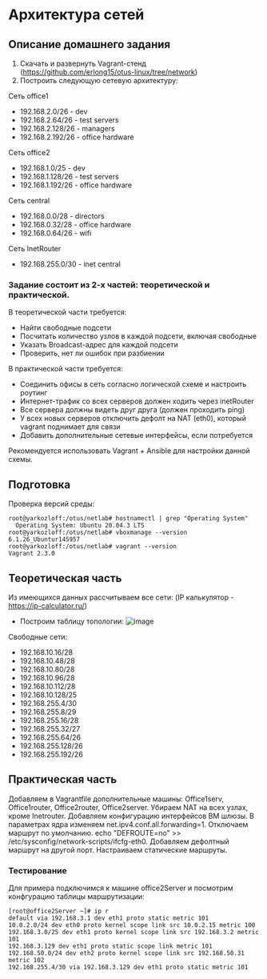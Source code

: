 # Архитектура сетей
## Описание домашнего задания
1. Скачать и развернуть Vagrant-стенд
(https://github.com/erlong15/otus-linux/tree/network)
2. Построить следующую сетевую архитектуру:

Сеть office1
- 192.168.2.0/26 - dev
- 192.168.2.64/26 - test servers
- 192.168.2.128/26 - managers
- 192.168.2.192/26 - office hardware

Сеть office2
- 192.168.1.0/25 - dev
- 192.168.1.128/26 - test servers
- 192.168.1.192/26 - office hardware

Сеть central
- 192.168.0.0/28 - directors
- 192.168.0.32/28 - office hardware
- 192.168.0.64/26 - wifi

Сеть InetRouter
- 192.168.255.0/30 - inet central


### Задание состоит из 2-х частей: теоретической и практической.

В теоретической части требуется:
- Найти свободные подсети
- Посчитать количество узлов в каждой подсети, включая
свободные
- Указать Broadcast-адрес для каждой подсети
- Проверить, нет ли ошибок при разбиении

В практической части требуется:
- Соединить офисы в сеть согласно логической схеме и настроить
роутинг
- Интернет-трафик со всех серверов должен ходить через inetRouter
- Все сервера должны видеть друг друга (должен проходить ping)
- У всех новых серверов отключить дефолт на NAT (eth0), который vagrant поднимает для связи
- Добавить дополнительные сетевые интерфейсы, если потребуется

Рекомендуется использовать Vagrant + Ansible для настройки данной схемы.

## Подготовка
Проверка версий среды:
```
root@yarkozloff:/otus/netlab# hostnamectl | grep "Operating System"
  Operating System: Ubuntu 20.04.3 LTS
root@yarkozloff:/otus/netlab# vboxmanage --version
6.1.26_Ubuntur145957
root@yarkozloff:/otus/netlab# vagrant --version
Vagrant 2.3.0
```
## Теоретическая часть
Из имеющихся данных рассчитываем все сети:
(IP калькулятор - https://ip-calculator.ru/)
+ Построим таблицу топологии:
![image](https://user-images.githubusercontent.com/69105791/187277329-d86e2842-9fb8-42fe-895b-e68d985f63c9.png)

Свободные сети:
- 192.168.10.16/28
- 192.168.10.48/28
- 192.168.10.80/28
- 192.168.10.96/28
- 192.168.10.112/28
- 192.168.10.128/25
- 192.168.255.4/30
- 192.168.255.8/29
- 192.168.255.16/28
- 192.168.255.32/27
- 192.168.255.64/26
- 192.168.255.128/26
- 192.168.255.192/26

## Практическая часть
Добавляем в Vagrantfile дополнительные машины: Office1serv, Office1router, Office2router, Office2server. Убираем  NAT на всех узлах, кроме Inetrouter. Добавляем конфигурацию интерфейсов ВМ шлюзы. В параметрах ядра изменяем net.ipv4.conf.all.forwarding=1. Отключаем маршрут по умолчанию. echo "DEFROUTE=no" >> /etc/sysconfig/network-scripts/ifcfg-eth0. Добавляем дефолтный маршрут на другой порт. Настраиваем статические маршруты. 
### Тестирование
Для примера подключимся к машине office2Server и посмотрим конфгурацию таблицы маршрутизации:
```
[root@office2Server ~]# ip r
default via 192.168.3.1 dev eth1 proto static metric 101
10.0.2.0/24 dev eth0 proto kernel scope link src 10.0.2.15 metric 100
192.168.3.0/25 dev eth1 proto kernel scope link src 192.168.3.2 metric 101
192.168.3.129 dev eth1 proto static scope link metric 101
192.168.50.0/24 dev eth2 proto kernel scope link src 192.168.50.31 metric 102
192.168.255.4/30 via 192.168.3.129 dev eth1 proto static metric 101
```
